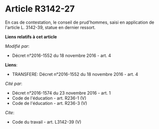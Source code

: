 # Article R3142-27

En cas de contestation, le conseil de prud'hommes, saisi en application de l'article L. 3142-39, statue en dernier ressort.

**Liens relatifs à cet article**

_Modifié par_:

  - Décret n°2016-1552 du 18 novembre 2016 - art. 4

**Liens**:

  - TRANSFERE: Décret n°2016-1552 du 18 novembre 2016 - art. 4

_Cité par_:

  - Décret n°2016-1574 du 23 novembre 2016 - art. 1
  - Code de l'éducation - art. R236-1 (V)
  - Code de l'éducation - art. R236-3 (V)

_Cite_:

  - Code du travail - art. L3142-39 (V)
